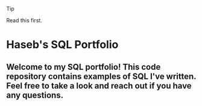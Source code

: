> [!TIP]
> Read this first.


# Haseb's SQL Portfolio

## Welcome to my SQL portfolio! This code repository contains examples of SQL I've written. Feel free to take a look and reach out if you have any questions.
